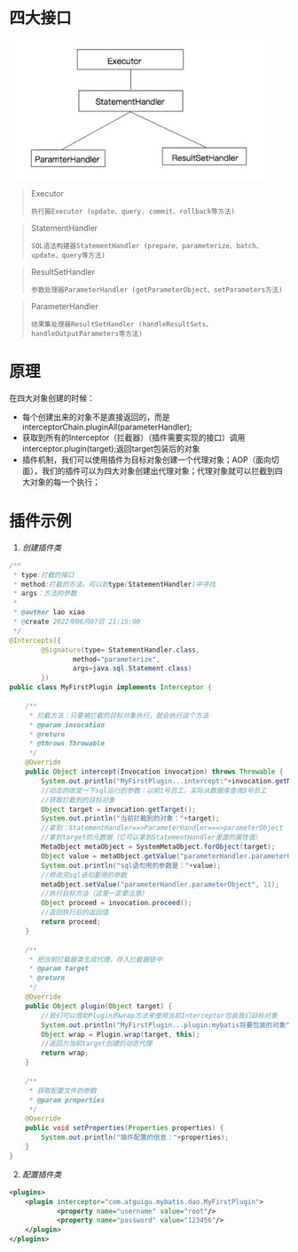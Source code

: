 # 四大接口

![image-20220606211214237](image/3-plugin/image-20220606211214237.png)

> Executor
>
> `执行器Executor (update、query. commit、rollback等方法)`



> StatementHandler
>
> `SQL语法构建器StatementHandler (prepare、parameterize、batch、update、query等方法)`



> ResultSetHandler
>
> `参数处理器ParameterHandler (getParameterObject、setParameters方法)`



> ParameterHandler
>
> `结果集处理器ResultSetHandler (handleResultSets、handleOutputParameters等方法)`

# 原理

在四大对象创建的时候：

- 每个创建出来的对象不是直接返回的，而是interceptorChain.pluginAll(parameterHandler);
- 获取到所有的Interceptor（拦截器）（插件需要实现的接口）调用interceptor.plugin(target);返回target包装后的对象
- 插件机制，我们可以使用插件为目标对象创建一个代理对象；AOP（面向切面），我们的插件可以为四大对象创建出代理对象；代理对象就可以拦截到四大对象的每一个执行；

# 插件示例

1. *创建插件类*

```java
/**
 * type:拦截的接口
 * method:拦截的方法，可以到type(StatementHandler)中寻找
 * args：方法的参数
 *
 * @author lao xiao
 * @create 2022年06月07日 21:15:00
 */
@Intercepts({
        @Signature(type= StatementHandler.class,
                method="parameterize",
                args=java.sql.Statement.class)
        })
public class MyFirstPlugin implements Interceptor {

    /**
     * 拦截方法：只要被拦截的目标对象执行，就会执行这个方法
     * @param invocation
     * @return
     * @throws Throwable
     */
    @Override
    public Object intercept(Invocation invocation) throws Throwable {
        System.out.println("MyFirstPlugin...intercept:"+invocation.getMethod());
        //动态的改变一下sql运行的参数：以前1号员工，实际从数据库查询3号员工
        //获取拦截到的目标对象
        Object target = invocation.getTarget();
        System.out.println("当前拦截到的对象："+target);
        //拿到：StatementHandler==>ParameterHandler===>parameterObject
        //拿到target的元数据（它可以拿到StatementHandler里面的属性值）
        MetaObject metaObject = SystemMetaObject.forObject(target);
        Object value = metaObject.getValue("parameterHandler.parameterObject");
        System.out.println("sql语句用的参数是："+value);
        //修改完sql语句要用的参数
        metaObject.setValue("parameterHandler.parameterObject", 11);
        //执行目标方法（这里一定要注意）
        Object proceed = invocation.proceed();
        //返回执行后的返回值
        return proceed;
    }

    /**
     * 把当前拦截器类生成代理，存入拦截器链中
     * @param target
     * @return
     */
    @Override
    public Object plugin(Object target) {
        //我们可以借助Plugin的wrap方法来使用当前Interceptor包装我们目标对象
        System.out.println("MyFirstPlugin...plugin:mybatis将要包装的对象"+target);
        Object wrap = Plugin.wrap(target, this);
        //返回为当前target创建的动态代理
        return wrap;
    }

    /**
     * 获取配置文件的参数
     * @param properties
     */
    @Override
    public void setProperties(Properties properties) {
        System.out.println("插件配置的信息："+properties);
    }
}
```

2. *配置插件类*

```xml
<plugins>
	<plugin interceptor="com.atguigu.mybatis.dao.MyFirstPlugin">
			<property name="username" value="root"/>
			<property name="password" value="123456"/>
	</plugin>
</plugins>
```



